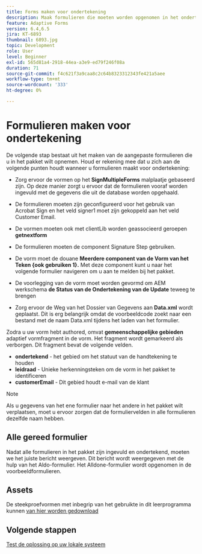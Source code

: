 ```yaml
---
title: Forms maken voor ondertekening
description: Maak formulieren die moeten worden opgenomen in het ondertekeningspakket.
feature: Adaptive Forms
version: 6.4,6.5
jira: KT-6893
thumbnail: 6893.jpg
topic: Development
role: User
level: Beginner
exl-id: 565d81a4-2918-44ea-a3e9-ed79f246f08a
duration: 71
source-git-commit: f4c621f3a9caa8c2c64b8323312343fe421a5aee
workflow-type: tm+mt
source-wordcount: '333'
ht-degree: 0%

---
```


# Formulieren maken voor ondertekening

De volgende stap bestaat uit het maken van de aangepaste formulieren die u in het pakket wilt opnemen. Houd er rekening mee dat u zich aan de volgende punten houdt wanneer u formulieren maakt voor ondertekening:

* Zorg ervoor de vormen op het **SignMultipleForms** malplaatje gebaseerd zijn. Op deze manier zorgt u ervoor dat de formulieren vooraf worden ingevuld met de gegevens die uit de database worden opgehaald.

* De formulieren moeten zijn geconfigureerd voor het gebruik van Acrobat Sign en het veld signer1 moet zijn gekoppeld aan het veld Customer Email.
* De vormen moeten ook met clientLib worden geassocieerd geroepen **getnextform**
* De formulieren moeten de component Signature Step gebruiken.
* De vorm moet de douane **Meerdere component van de Vorm van het Teken {ook gebruiken 1}.** Met deze component kunt u naar het volgende formulier navigeren om u aan te melden bij het pakket.
* De voorlegging van de vorm moet worden gevormd om AEM werkschema **de Status van de Ondertekening van de Update** teweeg te brengen
* Zorg ervoor de Weg van het Dossier van Gegevens aan **Data.xml** wordt geplaatst. Dit is erg belangrijk omdat de voorbeeldcode zoekt naar een bestand met de naam Data.xml tijdens het laden van het formulier.

Zodra u uw vorm hebt authored, omvat **gemeenschappelijke gebieden** adaptief vormfragment in de vorm. Het fragment wordt gemarkeerd als verborgen. Dit fragment bevat de volgende velden.

* **ondertekend** - het gebied om het statuut van de handtekening te houden
* **leidraad** - Unieke herkenningsteken om de vorm in het pakket te identificeren
* **customerEmail** - Dit gebied houdt e-mail van de klant



>[!NOTE]
>Als u gegevens van het ene formulier naar het andere in het pakket wilt verplaatsen, moet u ervoor zorgen dat de formuliervelden in alle formulieren dezelfde naam hebben.

## Alle gereed formulier

Nadat alle formulieren in het pakket zijn ingevuld en ondertekend, moeten we het juiste bericht weergeven. Dit bericht wordt weergegeven met de hulp van het Aldo-formulier. Het Alldone-formulier wordt opgenomen in de voorbeeldformulieren.

## Assets

De steekproefvormen met inbegrip van het gebruikte in dit leerprogramma kunnen [ van hier worden gedownload ](assets/forms-for-signing.zip)

## Volgende stappen

[Test de oplossing op uw lokale systeem](./testing-and-trouble-shooting.md)
